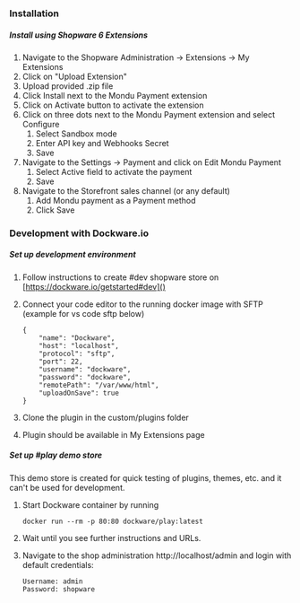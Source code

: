 ### Installation

##### Install using Shopware 6 Extensions

1. Navigate to the Shopware Administration -> Extensions -> My Extensions
2. Click on "Upload Extension"
3. Upload provided .zip file
4. Click Install next to the Mondu Payment extension
5. Click on Activate button to activate the extension
6. Click on three dots next to the Mondu Payment extension and select Configure
   1. Select Sandbox mode
   2. Enter API key and Webhooks Secret
   3. Save
7. Navigate to the Settings -> Payment and click on Edit Mondu Payment
   1. Select Active field to activate the payment
   2. Save
8. Navigate to the Storefront sales channel (or any default)
   1. Add Mondu payment as a Payment method
   2. Click Save

### Development with Dockware.io

##### Set up development environment

1. Follow instructions to create #dev shopware store on [https://dockware.io/getstarted#dev]()
2. Connect your code editor to the running docker image with SFTP (example for vs code sftp below)

   ```
   {
       "name": "Dockware",
       "host": "localhost",
       "protocol": "sftp",
       "port": 22,
       "username": "dockware",
       "password": "dockware",
       "remotePath": "/var/www/html",
       "uploadOnSave": true
   }
   ```
3. Clone the plugin in the custom/plugins folder
4. Plugin should be available in My Extensions page

##### Set up #play demo store

This demo store is created for quick testing of plugins, themes, etc. and it can't be used for development.

1. Start Dockware container by running

   ```
   docker run --rm -p 80:80 dockware/play:latest
   ```
2. Wait until you see further instructions and URLs.
3. Navigate to the shop administration http://localhost/admin and login with default credentials:

   ```
   Username: admin
   Password: shopware
   ```
